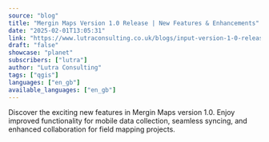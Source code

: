 ```yaml
---
source: "blog"
title: "Mergin Maps Version 1.0 Release | New Features & Enhancements"
date: "2025-02-01T13:05:31"
link: "https://www.lutraconsulting.co.uk/blogs/input-version-1-0-release?utm_source=qgis"
draft: "false"
showcase: "planet"
subscribers: ["lutra"]
author: "Lutra Consulting"
tags: ["qgis"]
languages: ["en_gb"]
available_languages: ["en_gb"]
---
```


Discover the exciting new features in Mergin Maps version 1.0. Enjoy improved functionality for mobile data collection, seamless syncing, and enhanced collaboration for field mapping projects.
